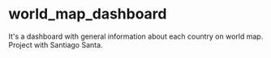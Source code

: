 # world_map_dashboard
It's a dashboard with general information about each country on world map. Project with Santiago Santa.
